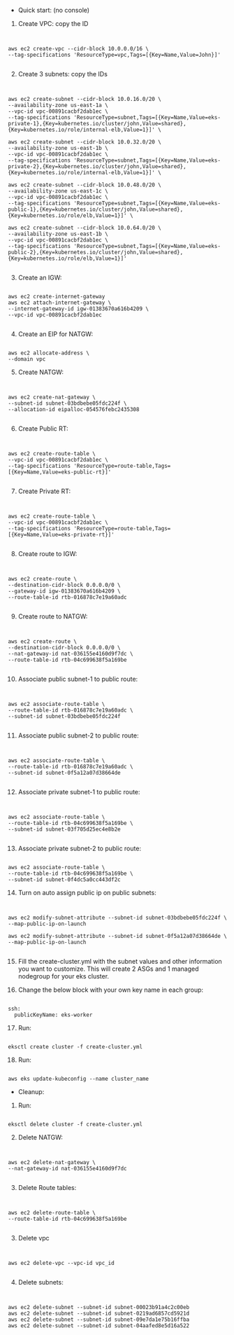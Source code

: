 - Quick start: (no console)

1. Create VPC: copy the ID
<pre><code>

aws ec2 create-vpc --cidr-block 10.0.0.0/16 \
--tag-specifications 'ResourceType=vpc,Tags=[{Key=Name,Value=John}]'

</code></pre>

2. Create 3 subnets: copy the IDs

<pre><code>

aws ec2 create-subnet --cidr-block 10.0.16.0/20 \
--availability-zone us-east-1a \
--vpc-id vpc-00891cacbf2dab1ec \
--tag-specifications 'ResourceType=subnet,Tags=[{Key=Name,Value=eks-private-1},{Key=kubernetes.io/cluster/john,Value=shared},{Key=kubernetes.io/role/internal-elb,Value=1}]' \

aws ec2 create-subnet --cidr-block 10.0.32.0/20 \
--availability-zone us-east-1b \
--vpc-id vpc-00891cacbf2dab1ec \
--tag-specifications 'ResourceType=subnet,Tags=[{Key=Name,Value=eks-private-2},{Key=kubernetes.io/cluster/john,Value=shared},{Key=kubernetes.io/role/internal-elb,Value=1}]' \

aws ec2 create-subnet --cidr-block 10.0.48.0/20 \
--availability-zone us-east-1c \
--vpc-id vpc-00891cacbf2dab1ec \
--tag-specifications 'ResourceType=subnet,Tags=[{Key=Name,Value=eks-public-1},{Key=kubernetes.io/cluster/john,Value=shared},{Key=kubernetes.io/role/elb,Value=1}]' \

aws ec2 create-subnet --cidr-block 10.0.64.0/20 \
--availability-zone us-east-1b \
--vpc-id vpc-00891cacbf2dab1ec \
--tag-specifications 'ResourceType=subnet,Tags=[{Key=Name,Value=eks-public-2},{Key=kubernetes.io/cluster/john,Value=shared},{Key=kubernetes.io/role/elb,Value=1}]'
 
</code></pre>

3. Create an IGW: 
<pre><code>
aws ec2 create-internet-gateway 
aws ec2 attach-internet-gateway \
--internet-gateway-id igw-01383670a616b4209 \
--vpc-id vpc-00891cacbf2dab1ec

</code></pre>

4. Create an EIP for NATGW:
<pre><code>
aws ec2 allocate-address \
--domain vpc
</code></pre>

5. Create NATGW:
<pre><code>

aws ec2 create-nat-gateway \
--subnet-id subnet-03bdbebe05fdc224f \
--allocation-id eipalloc-054576febc2435308

</code></pre>

6. Create Public RT:
<pre><code>

aws ec2 create-route-table \
--vpc-id vpc-00891cacbf2dab1ec \
--tag-specifications 'ResourceType=route-table,Tags=[{Key=Name,Value=eks-public-rt}]'

</code></pre>

7. Create Private RT:
<pre><code>

aws ec2 create-route-table \
--vpc-id vpc-00891cacbf2dab1ec \
--tag-specifications 'ResourceType=route-table,Tags=[{Key=Name,Value=eks-private-rt}]'

</code></pre>

8. Create route to IGW:
<pre><code>

aws ec2 create-route \
--destination-cidr-block 0.0.0.0/0 \
--gateway-id igw-01383670a616b4209 \
--route-table-id rtb-016878c7e19a60adc

</code></pre>

9. Create route to NATGW:
<pre><code>

aws ec2 create-route \
--destination-cidr-block 0.0.0.0/0 \
--nat-gateway-id nat-036155e4160d9f7dc \
--route-table-id rtb-04c699638f5a169be

</code></pre>

10. Associate public subnet-1 to public route:
<pre><code>

aws ec2 associate-route-table \
--route-table-id rtb-016878c7e19a60adc \
--subnet-id subnet-03bdbebe05fdc224f

</code></pre>

11. Associate public subnet-2 to public route:
<pre><code>

aws ec2 associate-route-table \
--route-table-id rtb-016878c7e19a60adc \
--subnet-id subnet-0f5a12a07d38664de

</code></pre>

12. Associate private subnet-1 to public route:
<pre><code>

aws ec2 associate-route-table \
--route-table-id rtb-04c699638f5a169be \
--subnet-id subnet-03f705d25ec4e8b2e

</code></pre>

13. Associate private subnet-2 to public route:
<pre><code>    
aws ec2 associate-route-table \
--route-table-id rtb-04c699638f5a169be \
--subnet-id subnet-0f4dc5a0cc443df2c
</code></pre>

14. Turn on auto assign public ip on public subnets:

<pre><code> 

aws ec2 modify-subnet-attribute --subnet-id subnet-03bdbebe05fdc224f \
--map-public-ip-on-launch

aws ec2 modify-subnet-attribute --subnet-id subnet-0f5a12a07d38664de \
--map-public-ip-on-launch
   
</code></pre>

15. Fill the create-cluster.yml with the subnet values and other information you want to customize.
    This will create 2 ASGs and 1 managed nodegroup for your eks cluster.

16. Change the below block with your own key name in each group:
<pre><code>
ssh:
  publicKeyName: eks-worker
</code></pre>

17. Run: 
<pre><code>
eksctl create cluster -f create-cluster.yml
</code></pre>

18. Run:
<pre><code>
aws eks update-kubeconfig --name cluster_name
</code></pre>


- Cleanup: 

1. Run:
<pre><code>
eksctl delete cluster -f create-cluster.yml
</code></pre>

2. Delete NATGW:

<pre><code>

aws ec2 delete-nat-gateway \
--nat-gateway-id nat-036155e4160d9f7dc

</code></pre>

3. Delete Route tables: 

<pre><code>

aws ec2 delete-route-table \
--route-table-id rtb-04c699638f5a169be

</code></pre>

3. Delete vpc
<pre><code>

aws ec2 delete-vpc --vpc-id vpc_id

</code></pre>

4. Delete subnets:
<pre><code>

aws ec2 delete-subnet --subnet-id subnet-00023b91a4c2c00eb
aws ec2 delete-subnet --subnet-id subnet-0219ad6857cd5921d
aws ec2 delete-subnet --subnet-id subnet-09e7da1e75b16ffba
aws ec2 delete-subnet --subnet-id subnet-04aafed8e5d16a522

</code></pre>
